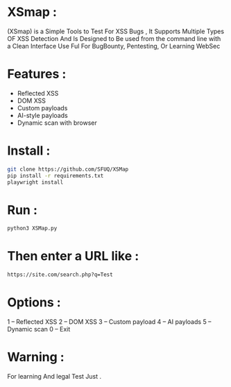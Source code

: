 # XSmap :

(XSmap) is a Simple Tools to Test For XSS Bugs , It Supports Multiple Types OF XSS Detection And Is Designed to Be used from the command line with a Clean Interface Use Ful For BugBounty, Pentesting, Or Learning WebSec

# Features :

- Reflected XSS
- DOM XSS
- Custom payloads
- AI-style payloads
- Dynamic scan with browser

# Install :

```bash
git clone https://github.com/SFUQ/XSMap
pip install -r requirements.txt
playwright install
```
# Run :

```bash
python3 XSMap.py
```

# Then enter a URL like :

```bash
https://site.com/search.php?q=Test
```

# Options :

1 – Reflected XSS
2 – DOM XSS
3 – Custom payload
4 – AI payloads
5 – Dynamic scan
0 – Exit

# Warning :

For learning And legal Test Just .
